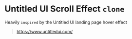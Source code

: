 # Untitled UI Scroll Effect `clone`

Heavily `inspired` by the Untitled UI landing page hover effect

> https://www.untitledui.com/
